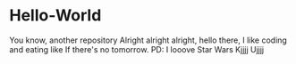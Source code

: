 # Hello-World
You know, another repository
Alright alright alright, hello there, I like coding and eating like If there's no tomorrow. PD: I looove Star Wars Kjjjj Ujjjj
